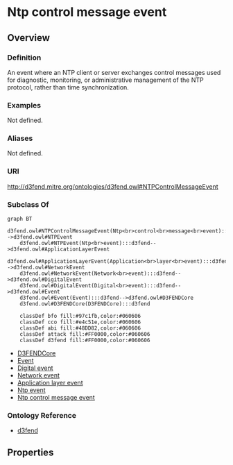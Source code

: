 # Ntp control message event

## Overview

### Definition
An event where an NTP client or server exchanges control messages used for diagnostic, monitoring, or administrative management of the NTP protocol, rather than time synchronization.

### Examples
Not defined.

### Aliases
Not defined.

### URI
http://d3fend.mitre.org/ontologies/d3fend.owl#NTPControlMessageEvent

### Subclass Of
```mermaid
graph BT
    d3fend.owl#NTPControlMessageEvent(Ntp<br>control<br>message<br>event):::d3fend-->d3fend.owl#NTPEvent
    d3fend.owl#NTPEvent(Ntp<br>event):::d3fend-->d3fend.owl#ApplicationLayerEvent
    d3fend.owl#ApplicationLayerEvent(Application<br>layer<br>event):::d3fend-->d3fend.owl#NetworkEvent
    d3fend.owl#NetworkEvent(Network<br>event):::d3fend-->d3fend.owl#DigitalEvent
    d3fend.owl#DigitalEvent(Digital<br>event):::d3fend-->d3fend.owl#Event
    d3fend.owl#Event(Event):::d3fend-->d3fend.owl#D3FENDCore
    d3fend.owl#D3FENDCore(D3FENDCore):::d3fend
    
    classDef bfo fill:#97c1fb,color:#060606
    classDef cco fill:#e4c51e,color:#060606
    classDef abi fill:#48DD82,color:#060606
    classDef attack fill:#FF0000,color:#060606
    classDef d3fend fill:#FF0000,color:#060606
```

- [D3FENDCore](/docs/ontology/reference/model/D3FENDCore/D3FENDCore.md)
- [Event](/docs/ontology/reference/model/D3FENDCore/Event/Event.md)
- [Digital event](/docs/ontology/reference/model/D3FENDCore/Event/Digital%20event/Digital%20event.md)
- [Network event](/docs/ontology/reference/model/D3FENDCore/Event/Digital%20event/Network%20event/Network%20event.md)
- [Application layer event](/docs/ontology/reference/model/D3FENDCore/Event/Digital%20event/Network%20event/Application%20layer%20event/Application%20layer%20event.md)
- [Ntp event](/docs/ontology/reference/model/D3FENDCore/Event/Digital%20event/Network%20event/Application%20layer%20event/Ntp%20event/Ntp%20event.md)
- [Ntp control message event](/docs/ontology/reference/model/D3FENDCore/Event/Digital%20event/Network%20event/Application%20layer%20event/Ntp%20event/Ntp%20control%20message%20event/Ntp%20control%20message%20event.md)


### Ontology Reference
- [d3fend](http://d3fend.mitre.org/ontologies/d3fend.owl#)

## Properties
